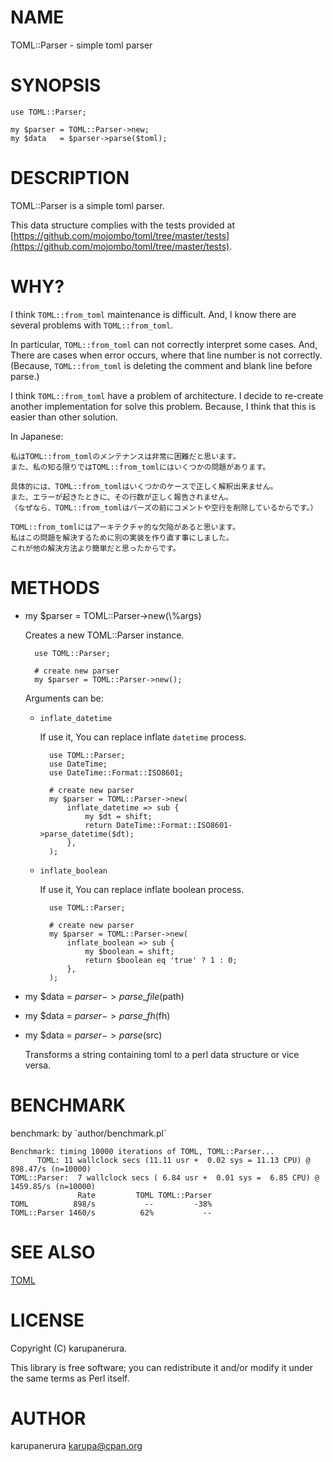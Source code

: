 # NAME

TOML::Parser - simple toml parser

# SYNOPSIS

    use TOML::Parser;

    my $parser = TOML::Parser->new;
    my $data   = $parser->parse($toml);

# DESCRIPTION

TOML::Parser is a simple toml parser.

This data structure complies with the tests
provided at [https://github.com/mojombo/toml/tree/master/tests](https://github.com/mojombo/toml/tree/master/tests).

# WHY?

I think `TOML::from_toml` maintenance is difficult.
And, I know there are several problems with `TOML::from_toml`.

In particular, `TOML::from_toml` can not correctly interpret some cases.
And, There are cases when error occurs, where that line number is not correctly.
(Because, `TOML::from_toml` is deleting the comment and blank line before parse.)

I think `TOML::from_toml` have a problem of architecture.
I decide to re-create another implementation for solve this problem.
Because, I think that this is easier than other solution.

In Japanese:

    私はTOML::from_tomlのメンテナンスは非常に困難だと思います。
    また、私の知る限りではTOML::from_tomlにはいくつかの問題があります。

    具体的には、TOML::from_tomlはいくつかのケースで正しく解釈出来ません。
    また、エラーが起きたときに、その行数が正しく報告されません。
    （なぜなら、TOML::from_tomlはパーズの前にコメントや空行を削除しているからです。）

    TOML::from_tomlにはアーキテクチャ的な欠陥があると思います。
    私はこの問題を解決するために別の実装を作り直す事にしました。
    これが他の解決方法より簡単だと思ったからです。

# METHODS

- my $parser = TOML::Parser->new(\\%args)

    Creates a new TOML::Parser instance.

        use TOML::Parser;

        # create new parser
        my $parser = TOML::Parser->new();

    Arguments can be:

    - `inflate_datetime`

        If use it, You can replace inflate `datetime` process.

            use TOML::Parser;
            use DateTime;
            use DateTime::Format::ISO8601;

            # create new parser
            my $parser = TOML::Parser->new(
                inflate_datetime => sub {
                    my $dt = shift;
                    return DateTime::Format::ISO8601->parse_datetime($dt);
                },
            );

    - `inflate_boolean`

        If use it, You can replace inflate boolean process.

            use TOML::Parser;

            # create new parser
            my $parser = TOML::Parser->new(
                inflate_boolean => sub {
                    my $boolean = shift;
                    return $boolean eq 'true' ? 1 : 0;
                },
            );

- my $data = $parser->parse\_file($path)
- my $data = $parser->parse\_fh($fh)
- my $data = $parser->parse($src)

    Transforms a string containing toml to a perl data structure or vice versa.

# BENCHMARK

benchmark: by \`author/benchmark.pl\`

    Benchmark: timing 10000 iterations of TOML, TOML::Parser...
          TOML: 11 wallclock secs (11.11 usr +  0.02 sys = 11.13 CPU) @ 898.47/s (n=10000)
    TOML::Parser:  7 wallclock secs ( 6.84 usr +  0.01 sys =  6.85 CPU) @ 1459.85/s (n=10000)
                   Rate         TOML TOML::Parser
    TOML          898/s           --         -38%
    TOML::Parser 1460/s          62%           --

# SEE ALSO

[TOML](https://metacpan.org/pod/TOML)

# LICENSE

Copyright (C) karupanerura.

This library is free software; you can redistribute it and/or modify
it under the same terms as Perl itself.

# AUTHOR

karupanerura <karupa@cpan.org>
